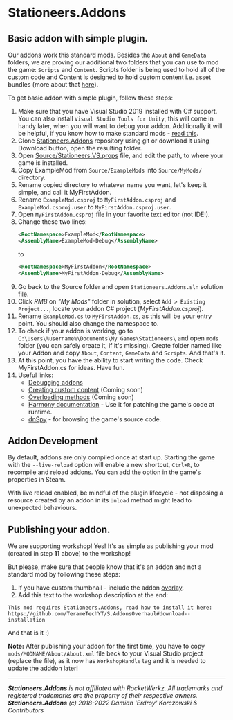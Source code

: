 # Stationeers.Addons

## Basic addon with simple plugin.
Our addons work this standard mods. Besides the `About` and `GameData` folders, we are proving our additional two folders that you can use to mod the game: `Scripts` and `Content`. Scripts folder is being used to hold all of the custom code and Content is designed to hold custom content i.e. asset bundles (more about that [here](CUSTOM-CONTENT.md)).

To get basic addon with simple plugin, follow these steps:
1. Make sure that you have Visual Studio 2019 installed with C# support. You can also install `Visual Studio Tools for Unity`, this will come in handy later, when you will want to debug your addon. Additionally it will be helpful, if you know how to make standard mods - [read this](https://stationeers-wiki.com/Guide_(Modding)).
2. Clone [Stationeers.Addons](https://github.com/Erdroy/Stationeers.Addons) repository using git or download it using Download button, open the resulting folder.
3. Open [Source/Stationeers.VS.props](https://github.com/Erdroy/Stationeers.Addons/blob/master/Source/Stationeers.VS.props) file, and edit the path, to where your game is installed.
4. Copy ExampleMod from `Source/ExampleMods` into `Source/MyMods/` directory.
5. Rename copied directory to whatever name you want, let's keep it simple, and call it MyFirstAddon.
6. Rename `ExampleMod.csproj` to `MyFirstAddon.csproj` and  `ExampleMod.csproj.user` to `MyFirstAddon.csproj.user`.
7. Open `MyFirstAddon.csproj` file in your favorite text editor (not IDE!).
8. Change these two lines:
   ```xml
   <RootNamespace>ExampleMod</RootNamespace>
   <AssemblyName>ExampleMod-Debug</AssemblyName>
   ```
   to
   ```xml
   <RootNamespace>MyFirstAddon</RootNamespace>
   <AssemblyName>MyFirstAddon-Debug</AssemblyName>
   ```
9. Go back to the Source folder and open `Stationeers.Addons.sln` solution file.
10. Click *RMB* on *"My Mods"* folder in solution, select `Add > Existing Project...`, locate your addon C# project (*MyFirstAddon.csproj*).
11. Rename `ExampleMod.cs` to `MyFirstAddon.cs`, as this will be your entry point. You should also change the namespace to.
12. To check if your addon is working, go to `C:\Users\%username%\Documents\My Games\Stationeers\` and open `mods` folder (you can safely create it, if it's missing). Create folder named like your Addon and copy `About`, `Content`, `GameData` and `Scripts`. And that's it.
13. At this point, you have the ability to start writing the code. Check MyFirstAddon.cs for ideas. Have fun.
14. Useful links:
    * [Debugging addons](DEBUGGING-ADDONS.md)
    * [Creating custom content](CUSTOM-CONTENT.md) (Coming soon)
    * [Overloading methods](OVERLOADING-METHODS.md) (Coming soon)
    * [Harmony documentation](https://harmony.pardeike.net/articles/intro.html) - Use it for patching the game's code at runtime.
    * [dnSpy](https://github.com/dnSpy/dnSpy) - for browsing the game's source code.

## Addon Development

By default, addons are only compiled once at start up. Starting the game with the `--live-reload` option will enable a new shortcut, `Ctrl+R`, to recompile and reload addons. You can add the option in the game's properties in Steam.

With live reload enabled, be mindful of the plugin lifecycle - not disposing a resource created by an addon in its `Unload` method might lead to unexpected behaviours.

## Publishing your addon.
We are supporting workshop! Yes! It's as simple as publishing your mod (created in step **11** above) to the workshop!

But please, make sure that people know that it's an addon and not a standard mod by following these steps:
1. If you have custom thumbnail - include the addon [overlay](../Source/AddonOverlay.png).
2. Add this text to the workshop description at the end:
```
This mod requires Stationeers.Addons, read how to install it here: https://github.com/TerameTechYT/S.AddonsOverhaul#download--installation
```
And that is it :) 

**Note:** After publishing your addon for the first time, you have to copy `mods/MODNAME/About/About.xml` file back to your Visual Studio project (replace the file), as it now has `WorkshopHandle` tag and it is needed to update the adddon later!

___
***Stationeers.Addons** is not affiliated with RocketWerkz. All trademarks and registered trademarks are the property of their respective owners.*<br>
***Stationeers.Addons** (c) 2018-2022 Damian 'Erdroy' Korczowski & Contributors*
